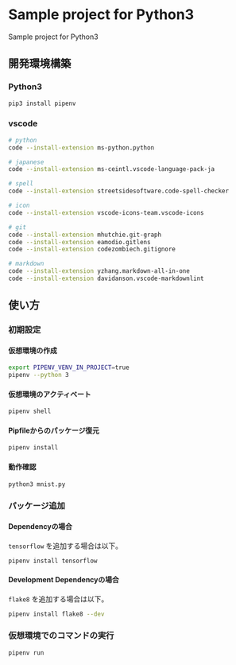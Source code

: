 # Sample project for Python3

Sample project for Python3

## 開発環境構築

### Python3

```bash
pip3 install pipenv
```

### vscode

```bash
# python
code --install-extension ms-python.python

# japanese
code --install-extension ms-ceintl.vscode-language-pack-ja

# spell
code --install-extension streetsidesoftware.code-spell-checker

# icon
code --install-extension vscode-icons-team.vscode-icons

# git
code --install-extension mhutchie.git-graph
code --install-extension eamodio.gitlens
code --install-extension codezombiech.gitignore

# markdown
code --install-extension yzhang.markdown-all-in-one
code --install-extension davidanson.vscode-markdownlint
```

## 使い方

### 初期設定

#### 仮想環境の作成

```bash
export PIPENV_VENV_IN_PROJECT=true
pipenv --python 3
```

#### 仮想環境のアクティベート

```bash
pipenv shell
```

#### Pipfileからのパッケージ復元

```bash
pipenv install
```

#### 動作確認

```bash
python3 mnist.py
```

### パッケージ追加

#### Dependencyの場合

`tensorflow` を追加する場合は以下。

```bash
pipenv install tensorflow
```

#### Development Dependencyの場合

`flake8` を追加する場合は以下。

```bash
pipenv install flake8 --dev
```

### 仮想環境でのコマンドの実行

```bash
pipenv run
```

